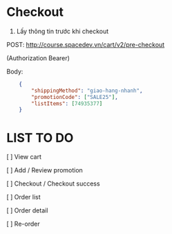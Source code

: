 # Checkout

1. Lấy thông tin trước khi checkout

POST: http://course.spacedev.vn/cart/v2/pre-checkout

(Authorization Bearer)

Body:
```json
    {
        "shippingMethod": "giao-hang-nhanh",
        "promotionCode": ["SALE25"],
        "listItems": [74935377]
    }
```

# LIST TO DO

[ ] View cart

[ ] Add / Review promotion

[ ] Checkout / Checkout success

[ ] Order list

[ ] Order detail

[ ] Re-order


